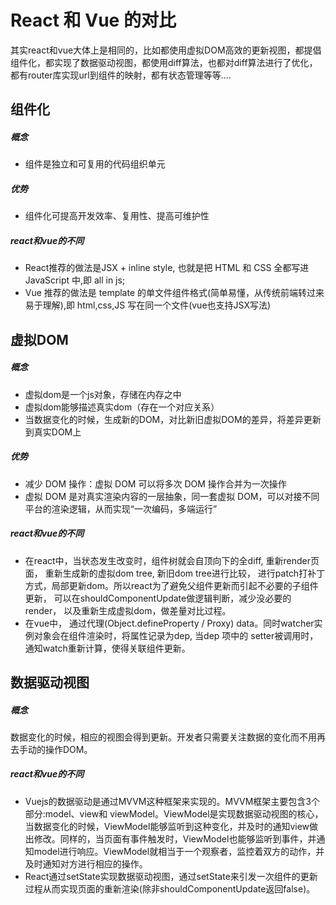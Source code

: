 # React 和 Vue 的对比

其实react和vue大体上是相同的，比如都使用虚拟DOM高效的更新视图，都提倡组件化，都实现了数据驱动视图，都使用diff算法，也都对diff算法进行了优化，都有router库实现url到组件的映射，都有状态管理等等....

## 组件化

##### 概念

-   组件是独立和可复用的代码组织单元

##### 优势

-   组件化可提高开发效率、复用性、提高可维护性

##### react和vue的不同

-   React推荐的做法是JSX + inline style, 也就是把 HTML 和 CSS 全都写进 JavaScript 中,即 all in js;
-   Vue 推荐的做法是 template 的单文件组件格式(简单易懂，从传统前端转过来易于理解),即 html,css,JS 写在同一个文件(vue也支持JSX写法)

## 虚拟DOM

##### 概念

-   虚拟dom是一个js对象，存储在内存之中
-   虚拟dom能够描述真实dom（存在一个对应关系）
-   当数据变化的时候，生成新的DOM，对比新旧虚拟DOM的差异，将差异更新到真实DOM上

##### 优势

-   减少 DOM 操作：虚拟 DOM 可以将多次 DOM 操作合并为一次操作
-   虚拟 DOM 是对真实渲染内容的一层抽象，同一套虚拟 DOM，可以对接不同平台的渲染逻辑，从而实现“一次编码，多端运行”

##### react和vue的不同

-   在react中，当状态发生改变时，组件树就会自顶向下的全diff, 重新render页面， 重新生成新的虚拟dom tree, 新旧dom tree进行比较， 进行patch打补丁方式，局部更新dom。所以react为了避免父组件更新而引起不必要的子组件更新， 可以在shouldComponentUpdate做逻辑判断，减少没必要的render， 以及重新生成虚拟dom，做差量对比过程。
-   在vue中， 通过代理(Object.defineProperty / Proxy) data。同时watcher实例对象会在组件渲染时，将属性记录为dep, 当dep 项中的 setter被调用时，通知watch重新计算，使得关联组件更新。

## 数据驱动视图

##### 概念

数据变化的时候，相应的视图会得到更新。开发者只需要关注数据的变化而不用再去手动的操作DOM。

##### react和vue的不同

-   Vuejs的数据驱动是通过MVVM这种框架来实现的。MVVM框架主要包含3个部分:model、view和 viewModel。ViewModel是实现数据驱动视图的核心，当数据变化的时候，ViewModel能够监听到这种变化，并及时的通知view做出修改。同样的，当页面有事件触发时，ViewModel也能够监听到事件，并通知model进行响应。ViewModel就相当于一个观察者，监控着双方的动作，并及时通知对方进行相应的操作。
-   React通过setState实现数据驱动视图，通过setState来引发一次组件的更新过程从而实现页面的重新渲染(除非shouldComponentUpdate返回false)。